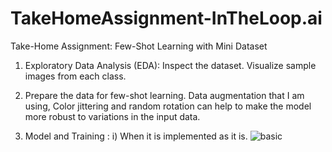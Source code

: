 # TakeHomeAssignment-InTheLoop.ai
Take-Home Assignment: Few-Shot Learning with Mini Dataset  

1. Exploratory Data Analysis (EDA):
   Inspect the dataset.
   Visualize sample images from each class.

2. Prepare the data for few-shot learning.
   Data augmentation that I am using, Color jittering and random rotation can help to make the model more robust to variations in the input data.

3. Model and Training : 
   i) When it is implemented as it is.
  ![basic](https://github.com/Niyathi3011/TakeHomeAssignment-InTheLoop.ai/blob/main/Results/clip_fewshot_train.png)
      
  

      


